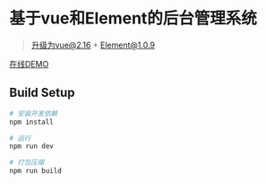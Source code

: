 # 基于vue和Element的后台管理系统
> 升级为vue@2.16 + Element@1.0.9

[在线DEMO](http://dahouge.oschina.io/houtai/dist/#/activePublic)
## Build Setup

``` bash
# 安装开发依赖
npm install

# 运行
npm run dev

# 打包压缩
npm run build
```

